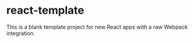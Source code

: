 # react-template

This is a blank template project for new React apps with a raw Webpack integration.
